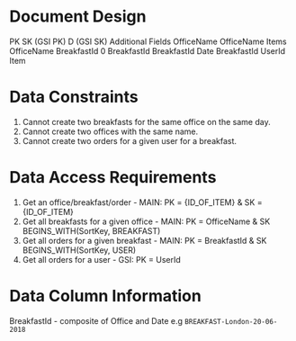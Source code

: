 # Document Design

PK              SK (GSI PK)     D (GSI SK)      Additional Fields
OfficeName      OfficeName      Items
OfficeName      BreakfastId     0
BreakfastId     BreakfastId     Date
BreakfastId     UserId          Item

# Data Constraints
1. Cannot create two breakfasts for the same office on the same day.
2. Cannot create two offices with the same name.
3. Cannot create two orders for a given user for a breakfast.

# Data Access Requirements

1. Get an office/breakfast/order - MAIN: PK = {ID_OF_ITEM} & SK = {ID_OF_ITEM}
2. Get all breakfasts for a given office - MAIN: PK = OfficeName & SK BEGINS_WITH(SortKey, BREAKFAST)
3. Get all orders for a given breakfast - MAIN: PK = BreakfastId & SK BEGINS_WITH(SortKey, USER)
4. Get all orders for a user - GSI: PK = UserId


# Data Column Information

BreakfastId - composite of Office and Date e.g `BREAKFAST-London-20-06-2018`




